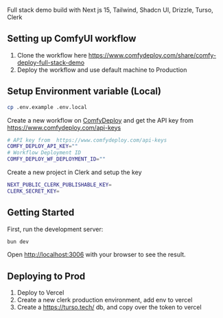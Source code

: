 Full stack demo build with Next js 15, Tailwind, Shadcn UI, Drizzle, Turso, Clerk

## Setting up ComfyUI workflow

1. Clone the workflow here https://www.comfydeploy.com/share/comfy-deploy-full-stack-demo
2. Deploy the workflow and use default machine to Production

## Setup Environment variable (Local)

```bash
cp .env.example .env.local
```

Create a new workflow on [ComfyDeploy](https://www.comfydeploy.com/) and get the API key from https://www.comfydeploy.com/api-keys

```bash
# API key from  https://www.comfydeploy.com/api-keys
COMFY_DEPLOY_API_KEY=""
# Workflow Deployment ID
COMFY_DEPLOY_WF_DEPLOYMENT_ID=""
```

Create a new project in Clerk and setup the key

```bash
NEXT_PUBLIC_CLERK_PUBLISHABLE_KEY=
CLERK_SECRET_KEY=
```

## Getting Started

First, run the development server:

```bash
bun dev
```

Open [http://localhost:3006](http://localhost:3006) with your browser to see the result.

## Deploying to Prod

1. Deploy to Vercel
2. Create a new clerk production environment, add env to vercel
3. Create a https://turso.tech/ db, and copy over the token to vercel